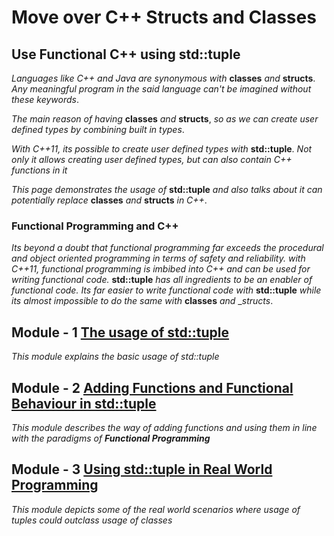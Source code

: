 # Move over C++ Structs and Classes
## Use Functional C++ using std::tuple

_Languages like C++ and Java are synonymous with_ __classes__ _and_ __structs__. _Any meaningful program in the said language can't be imagined without these keywords_. 

_The main reason of having_ __classes__ _and_ __structs__, _so as we can create user defined types by combining built in types_. 

_With C++11, its possible to create user defined types with_ __std::tuple__. _Not only it allows creating user defined types, but can also contain C++ functions in it_

_This page demonstrates the usage of_ __std::tuple__ _and also talks about it can potentially replace_ __classes__ _and_ __structs__ _in C++_.

### Functional Programming and C++

_Its beyond a doubt that functional programming far exceeds the procedural and object oriented programming in terms of safety and reliability. with C++11, functional programming is imbibed into C++ and can be used for writing functional code._ 
__std::tuple__ _has all ingredients to be an enabler of functional code. Its far easier to write functional code with_ __std::tuple__ _while its almost impossible to do the same with_ __classes__ _and_ __structs_.


## Module - 1 [The usage of std::tuple](https://github.com/9lean/Move_Over_ObjectOriented_Using_tuples/tree/master/Usage%20of%20tuples)
*This module explains the basic usage of std::tuple*

## Module - 2 [Adding Functions and Functional Behaviour in std::tuple ](https://github.com/9lean/Move_Over_ObjectOriented_Using_tuples/tree/master/Functional_Tuples)
*This module describes the way of adding functions and using them in line with the paradigms of __Functional Programming__*

## Module - 3 [Using std::tuple in Real World Programming ](https://github.com/9lean/Move_Over_ObjectOriented_Using_tuples/tree/master/RealWorldProgramming)
*This module depicts some of the real world scenarios where usage of tuples could outclass usage of classes*


